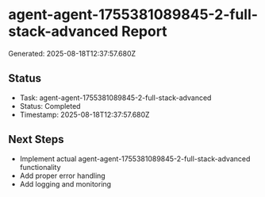 # agent-agent-1755381089845-2-full-stack-advanced Report

Generated: 2025-08-18T12:37:57.680Z

## Status
- Task: agent-agent-1755381089845-2-full-stack-advanced
- Status: Completed
- Timestamp: 2025-08-18T12:37:57.680Z

## Next Steps
- Implement actual agent-agent-1755381089845-2-full-stack-advanced functionality
- Add proper error handling
- Add logging and monitoring
